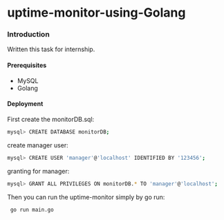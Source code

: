 # uptime-monitor-using-Golang
### Introduction
Written this task for internship.

#### Prerequisites

- MySQL
- Golang


#### Deployment
First create the monitorDB.sql:
```bash
mysql> CREATE DATABASE monitorDB;
```
create manager user:
```bash
mysql> CREATE USER 'manager'@'localhost' IDENTIFIED BY '123456';
```
granting for manager:
```bash
mysql> GRANT ALL PRIVILEGES ON monitorDB.* TO 'manager'@'localhost';
```
Then you can run the uptime-monitor simply by go run:
```bash
 go run main.go
```
